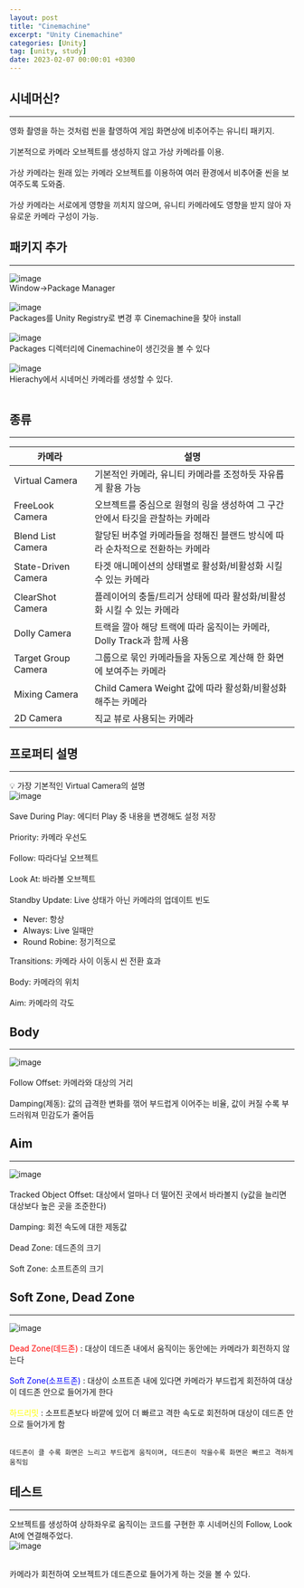 ```yaml
---
layout: post
title: "Cinemachine"
excerpt: "Unity Cinemachine"
categories: [Unity]
tag: [unity, study]
date: 2023-02-07 00:00:01 +0300
---
```

## 시네머신?
---
영화 촬영을 하는 것처럼 씬을 촬영하여 게임 화면상에 비추어주는 유니티 패키지.<br><br>
기본적으로 카메라 오브젝트를 생성하지 않고 가상 카메라를 이용.<br><br>
가상 카메라는 원래 있는 카메라 오브젝트를 이용하여 여러 환경에서 비추어줄 씬을 보여주도록 도와줌.<br><br>
가상 카메라는 서로에게 영향을 끼치지 않으며, 유니티 카메라에도 영향을 받지 않아 자유로운 카메라 구성이 가능.

## 패키지 추가
---

![image](/assets/img/Unity/Cinemachine_1.png)<br>
Window→Package Manager<br><br>
![image](/assets/img/Unity/Cinemachine_2.png)<br>
Packages를 Unity Registry로 변경 후 Cinemachine을 찾아 install<br><br>
![image](/assets/img/Unity/Cinemachine_3.png)<br>
Packages 디렉터리에 Cinemachine이 생긴것을 볼 수 있다<br><br>
![image](/assets/img/Unity/Cinemachine_4.png)<br>
Hierachy에서 시네머신 카메라를 생성할 수 있다.<br><br>

## 종류
---

| 카메라 | 설명 |
| --- | --- |
| Virtual Camera | 기본적인 카메라, 유니티 카메라를 조정하듯 자유롭게 활용 가능 |
| FreeLook Camera | 오브젝트를 중심으로 원형의 링을 생성하여 그 구간 안에서 타깃을 관찰하는 카메라 |
| Blend List Camera | 할당된 버추얼 카메라들을 정해진 블랜드 방식에 따라 순차적으로 전환하는 카메라 |
| State-Driven Camera | 타겟 애니메이션의 상태별로 활성화/비활성화 시킬 수 있는 카메라 |
| ClearShot Camera | 플레이어의 충돌/트리거 상태에 따라 활성화/비활성화 시킬 수 있는 카메라 |
| Dolly Camera | 트랙을 깔아 해당 트랙에 따라 움직이는 카메라, Dolly Track과 함께 사용 |
| Target Group Camera | 그룹으로 묶인 카메라들을 자동으로 계산해 한 화면에 보여주는 카메라 |
| Mixing Camera | Child Camera Weight 값에 따라 활성화/비활성화 해주는 카메라 |
| 2D Camera | 직교 뷰로 사용되는 카메라 |

## 프로퍼티 설명
---
💡 가장 기본적인 Virtual Camera의 설명<br>
![image](/assets/img/Unity/Cinemachine_5.png)<br><br>
Save During Play: 에디터 Play 중 내용을 변경해도 설정 저장<br><br>
Priority: 카메라 우선도<br><br>
Follow: 따라다닐 오브젝트<br><br>
Look At: 바라볼 오브젝트<br><br>
Standby Update: Live 상태가 아닌 카메라의 업데이트 빈도
- Never: 항상
- Always: Live 일때만
- Round Robine: 정기적으로

Transitions: 카메라 사이 이동시 씬 전환 효과<br><br>
Body: 카메라의 위치<br><br>
Aim: 카메라의 각도<br>

## Body
---
![image](/assets/img/Unity/Cinemachine_6.png)<br><br>
Follow Offset: 카메라와 대상의 거리<br><br>
Damping(제동): 값의 급격한 변화를 꺾어 부드럽게 이어주는 비율, 값이 커질 수록 부드러워져 민감도가 줄어듬

## Aim
---
![image](/assets/img/Unity/Cinemachine_7.png)<br><br>
Tracked Object Offset: 대상에서 얼마나 더 떨어진 곳에서 바라볼지 (y값을 늘리면 대상보다 높은 곳을 조준한다)<br><br>
Damping: 회전 속도에 대한 제동값<br><br>
Dead Zone: 데드존의 크기<br><br>
Soft Zone: 소프트존의 크기<br>

## Soft Zone, Dead Zone
---
![image](/assets/img/Unity/Cinemachine_8.png)<br><br>
<span style="color:red">
Dead Zone(데드존)
</span>: 대상이 데드존 내에서 움직이는 동안에는 카메라가 회전하지 않는다<br><br>
<span style="color:blue">
Soft Zone(소프트존)
</span>: 대상이 소프트존 내에 있다면 카메라가 부드럽게 회전하여 대상이 데드존 안으로 들어가게 한다<br><br>
<span style="color:yellow">
하드리밋
</span>: 소프트존보다 바깥에 있어 더 빠르고 격한 속도로 회전하며 대상이 데드존 안으로 들어가게 함<br><br>

`데드존이 클 수록 화면은 느리고 부드럽게 움직이며, 데드존이 작을수록 화면은 빠르고 격하게 움직임`

## 테스트
---
오브젝트를 생성하여 상하좌우로 움직이는 코드를 구현한 후 시네머신의 Follow, Look At에 연결해주었다.<br>
![image](/assets/img/Unity/Cinemachine_9.gif)<br><br>

카메라가 회전하여 오브젝트가 데드존으로 들어가게 하는 것을 볼 수 있다.